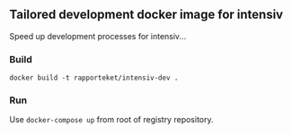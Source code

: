 ## Tailored development docker image for intensiv

Speed up development processes for intensiv...

### Build
```docker build -t rapporteket/intensiv-dev .```

### Run
Use ```docker-compose up``` from root of registry repository.

